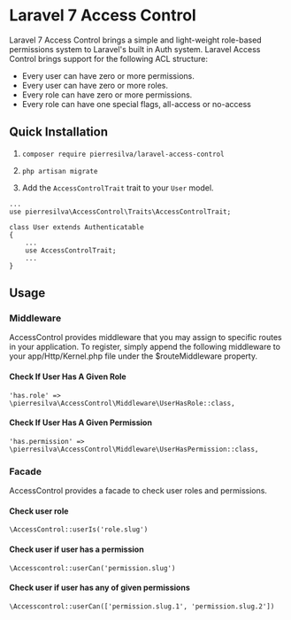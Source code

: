 Laravel 7 Access Control
======================

Laravel 7 Access Control brings a simple and light-weight role-based permissions system to Laravel's built in Auth system. Laravel Access Control brings support for the following ACL structure:

- Every user can have zero or more permissions.
- Every user can have zero or more roles.
- Every role can have zero or more permissions.
- Every role can have one special flags, all-access or no-access

Quick Installation
------------------

1. `composer require pierresilva/laravel-access-control`

2. `php artisan migrate`

3. Add the `AccessControlTrait` trait to your `User` model.

```
...
use pierresilva\AccessControl\Traits\AccessControlTrait;

class User extends Authenticatable
{
    ...
    use AccessControlTrait;
    ...
}
```

## Usage

### Middleware

AccessControl provides middleware that you may assign to specific routes in your application. To register, simply append the following middleware to your app/Http/Kernel.php file under the $routeMiddleware property.

#### Check If User Has A Given Role

```
'has.role' => \pierresilva\AccessControl\Middleware\UserHasRole::class,
```

#### Check If User Has A Given Permission

```
'has.permission' => \pierresilva\AccessControl\Middleware\UserHasPermission::class,
```

### Facade

AccessControl provides a facade to check user roles and permissions.

#### Check user role

`\AccessControl::userIs('role.slug')`

#### Check user if user has a permission

`\Accesscontrol::userCan('permission.slug')` 

#### Check user if user has any of given permissions

`\Accesscontrol::userCan(['permission.slug.1', 'permission.slug.2'])`
